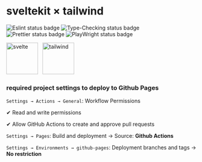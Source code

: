 # sveltekit × tailwind

![Eslint status badge](https://github.com/OLILHR/sveltekit-static-template/workflows/Linting/badge.svg)
![Type-Checking status badge](https://github.com/OLILHR/sveltekit-static-template/workflows/Type-Checking/badge.svg)
![Prettier status badge](https://github.com/OLILHR/sveltekit-static-template/workflows/Formatting/badge.svg)
![PlayWright status badge](https://github.com/OLILHR/sveltekit-static-template/workflows/E2E-Testing/badge.svg)

<p align="left">
  <img src="https://skillicons.dev/icons?i=svelte" width="84" height="84" alt="svelte" title="svelte" /> &nbsp;
  <img src="https://skillicons.dev/icons?i=tailwind" width="84" height="84" alt="tailwind" title="tailwind" />
</p>

### required project settings to deploy to Github Pages

`Settings → Actions → General`: Workflow Permissions

✔ Read and write permissions

✔ Allow GitHub Actions to create and approve pull requests

`Settings → Pages`: Build and deployment → Source: **Github Actions**

`Settings → Environments → github-pages`: Deployment branches and tags → **No restriction**
